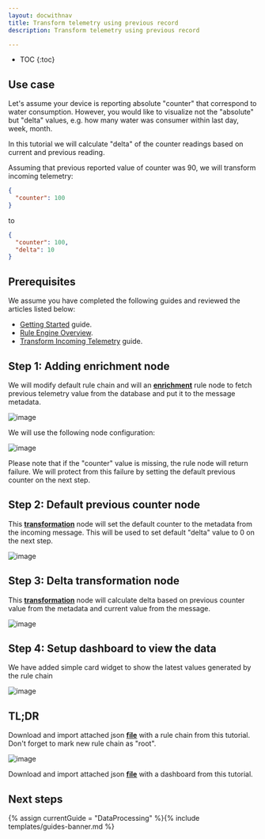 ```yaml
---
layout: docwithnav
title: Transform telemetry using previous record
description: Transform telemetry using previous record

---
```


* TOC
{:toc}

## Use case

Let's assume your device is reporting absolute "counter" that correspond to water consumption. 
However, you would like to visualize not the "absolute" but "delta" values, e.g. how many water was consumer within last day, week, month.   

In this tutorial we will calculate "delta" of the counter readings based on current and previous reading.

Assuming that previous reported value of counter was 90, we will transform incoming telemetry:

```json
{
  "counter": 100
}
```

to

```json
{
  "counter": 100,
  "delta": 10
}
```

## Prerequisites 

We assume you have completed the following guides and reviewed the articles listed below:

  * [Getting Started](/docs/getting-started-guides/helloworld/) guide.
  * [Rule Engine Overview](/docs/user-guide/rule-engine-2-0/overview/).
  * [Transform Incoming Telemetry](/docs/user-guide/rule-engine-2-0/tutorials/transform-incoming-telemetry/) guide.

## Step 1: Adding enrichment node

We will modify default rule chain and will an [**enrichment**](/docs/user-guide/rule-engine-2-0/enrichment-nodes/#originator-attributes) rule node to fetch previous telemetry value from the database and put it to the message metadata.

![image](https://img.thingsboard.io/user-guide/rule-engine-2-0/tutorials/previous/rule-chain.png)

We will use the following node configuration:

![image](https://img.thingsboard.io/user-guide/rule-engine-2-0/tutorials/previous/node-config-step-1.png)

Please note that if the "counter" value is missing, the rule node will return failure. 
We will protect from this failure by setting the default previous counter on the next step.  

## Step 2: Default previous counter node

This [**transformation**](/docs/user-guide/rule-engine-2-0/transformation-nodes/#script-transformation-node) node will set the default counter to the metadata from the incoming message. This will be used to set default "delta" value to 0 on the next step.

![image](https://img.thingsboard.io/user-guide/rule-engine-2-0/tutorials/previous/node-config-step-2.png)

## Step 3: Delta transformation node

This [**transformation**](/docs/user-guide/rule-engine-2-0/transformation-nodes/#script-transformation-node) node will calculate delta based on previous counter value from the metadata and current value from the message. 

![image](https://img.thingsboard.io/user-guide/rule-engine-2-0/tutorials/previous/node-config-step-3.png)

## Step 4: Setup dashboard to view the data

We have added simple card widget to show the latest values generated by the rule chain

![image](https://img.thingsboard.io/user-guide/rule-engine-2-0/tutorials/previous/dashboard.png)

## TL;DR

Download and import attached json [**file**](/docs/user-guide/resources/previous-telemetry-rule-chain.json) with a rule chain from this tutorial. Don't forget to mark new rule chain as "root".

![image](https://img.thingsboard.io/user-guide/rule-engine-2-0/tutorials/make-root.png)

Download and import attached json [**file**](/docs/user-guide/resources/previous-telemetry-dashboard.json) with a dashboard from this tutorial. 


## Next steps

{% assign currentGuide = "DataProcessing" %}{% include templates/guides-banner.md %}

